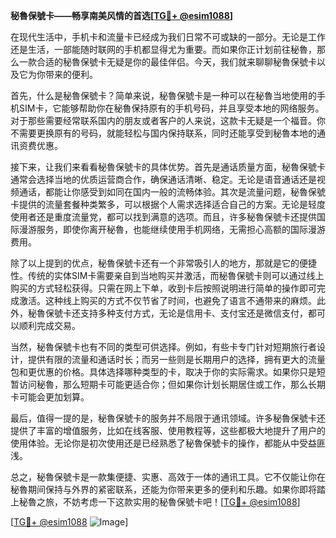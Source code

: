 **秘魯保號卡——畅享南美风情的首选[[TG💪+ @esim1088](https://t.me/s/esim1088)]**

在现代生活中，手机卡和流量卡已经成为我们日常不可或缺的一部分。无论是工作还是生活，一部能随时联网的手机都显得尤为重要。而如果你正计划前往秘魯，那么一款合适的秘魯保號卡无疑是你的最佳伴侣。今天，我们就来聊聊秘魯保號卡以及它为你带来的便利。

首先，什么是秘魯保號卡？简单来说，秘魯保號卡是一种可以在秘魯当地使用的手机SIM卡，它能够帮助你在秘魯保持原有的手机号码，并且享受本地的网络服务。对于那些需要经常联系国内的朋友或者客户的人来说，这款卡无疑是一个福音。你不需要更换原有的号码，就能轻松与国内保持联系，同时还能享受到秘魯本地的通讯资费优惠。

接下来，让我们来看看秘魯保號卡的具体优势。首先是通话质量方面，秘魯保號卡通常会选择当地的优质运营商合作，确保通话清晰、稳定。无论是语音通话还是视频通话，都能让你感受到如同在国内一般的流畅体验。其次是流量问题，秘魯保號卡提供的流量套餐种类繁多，可以根据个人需求选择适合自己的方案。无论是轻度使用者还是重度流量党，都可以找到满意的选项。而且，许多秘魯保號卡还提供国际漫游服务，即使你离开秘魯，也能继续使用手机网络，无需担心高额的国际漫游费用。

除了以上提到的优点，秘魯保號卡还有一个非常吸引人的地方，那就是它的便捷性。传统的实体SIM卡需要亲自到当地购买并激活，而秘魯保號卡则可以通过线上购买的方式轻松获得。只需在网上下单，收到卡后按照说明进行简单的操作即可完成激活。这种线上购买的方式不仅节省了时间，也避免了语言不通带来的麻烦。此外，秘魯保號卡还支持多种支付方式，无论是信用卡、支付宝还是微信支付，都可以顺利完成交易。

当然，秘魯保號卡也有不同的类型可供选择。例如，有些卡专门针对短期旅行者设计，提供有限的流量和通话时长；而另一些则是长期用户的选择，拥有更大的流量包和更优惠的价格。具体选择哪种类型的卡，取决于你的实际需求。如果你只是短暂访问秘魯，那么短期卡可能更适合你；但如果你计划长期居住或工作，那么长期卡可能会更加划算。

最后，值得一提的是，秘魯保號卡的服务并不局限于通讯领域。许多秘魯保號卡还提供了丰富的增值服务，比如在线客服、使用教程等，这些都极大地提升了用户的使用体验。无论你是初次使用还是已经熟悉了秘魯保號卡的操作，都能从中受益匪浅。

总之，秘魯保號卡是一款集便捷、实惠、高效于一体的通讯工具。它不仅能让你在秘魯期间保持与外界的紧密联系，还能为你带来更多的便利和乐趣。如果你即将踏上秘魯之旅，不妨考虑一下这款实用的秘魯保號卡吧！[[TG💪+ @esim1088](https://t.me/s/esim1088)]

[[TG💪+ @esim1088](https://t.me/s/esim1088) ![Image](https://i.postimg.cc/4NQfJmqS/Snipaste-2025-05-13-00-14-12.png)]